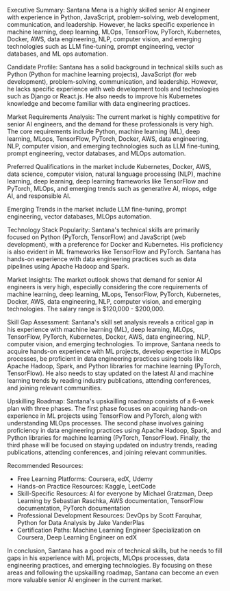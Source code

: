 Executive Summary:
Santana Mena is a highly skilled senior AI engineer with experience in Python, JavaScript, problem-solving, web development, communication, and leadership. However, he lacks specific experience in machine learning, deep learning, MLOps, TensorFlow, PyTorch, Kubernetes, Docker, AWS, data engineering, NLP, computer vision, and emerging technologies such as LLM fine-tuning, prompt engineering, vector databases, and ML ops automation.

Candidate Profile:
Santana has a solid background in technical skills such as Python (Python for machine learning projects), JavaScript (for web development), problem-solving, communication, and leadership. However, he lacks specific experience with web development tools and technologies such as Django or React.js. He also needs to improve his Kubernetes knowledge and become familiar with data engineering practices.

Market Requirements Analysis:
The current market is highly competitive for senior AI engineers, and the demand for these professionals is very high. The core requirements include Python, machine learning (ML), deep learning, MLops, TensorFlow, PyTorch, Docker, AWS, data engineering, NLP, computer vision, and emerging technologies such as LLM fine-tuning, prompt engineering, vector databases, and MLOps automation.

Preferred Qualifications in the market include Kubernetes, Docker, AWS, data science, computer vision, natural language processing (NLP), machine learning, deep learning, deep learning frameworks like TensorFlow and PyTorch, MLOps, and emerging trends such as generative AI, mlops, edge AI, and responsible AI.

Emerging Trends in the market include LLM fine-tuning, prompt engineering, vector databases, MLOps automation.

Technology Stack Popularity:
Santana's technical skills are primarily focused on Python (PyTorch, TensorFlow) and JavaScript (web development), with a preference for Docker and Kubernetes. His proficiency is also evident in ML frameworks like TensorFlow and PyTorch. Santana has hands-on experience with data engineering practices such as data pipelines using Apache Hadoop and Spark.

Market Insights:
The market outlook shows that demand for senior AI engineers is very high, especially considering the core requirements of machine learning, deep learning, MLops, TensorFlow, PyTorch, Kubernetes, Docker, AWS, data engineering, NLP, computer vision, and emerging technologies. The salary range is $120,000 - $200,000.

Skill Gap Assessment:
Santana's skill set analysis reveals a critical gap in his experience with machine learning (ML), deep learning, MLOps, TensorFlow, PyTorch, Kubernetes, Docker, AWS, data engineering, NLP, computer vision, and emerging technologies. To improve, Santana needs to acquire hands-on experience with ML projects, develop expertise in MLOps processes, be proficient in data engineering practices using tools like Apache Hadoop, Spark, and Python libraries for machine learning (PyTorch, TensorFlow). He also needs to stay updated on the latest AI and machine learning trends by reading industry publications, attending conferences, and joining relevant communities.

Upskilling Roadmap:
Santana's upskailling roadmap consists of a 6-week plan with three phases. The first phase focuses on acquiring hands-on experience in ML projects using TensorFlow and PyTorch, along with understanding MLOps processes. The second phase involves gaining proficiency in data engineering practices using Apache Hadoop, Spark, and Python libraries for machine learning (PyTorch, TensorFlow). Finally, the third phase will be focused on staying updated on industry trends, reading publications, attending conferences, and joining relevant communities.

Recommended Resources:
- Free Learning Platforms: Coursera, edX, Udemy
- Hands-on Practice Resources: Kaggle, LeetCode
- Skill-Specific Resources: AI for everyone by Michael Gratzman, Deep Learning by Sebastian Raschka, AWS documentation, TensorFlow documentation, PyTorch documentation
- Professional Development Resources: DevOps by Scott Farquhar, Python for Data Analysis by Jake VanderPlas
- Certification Paths: Machine Learning Engineer Specialization on Coursera, Deep Learning Engineer on edX

In conclusion, Santana has a good mix of technical skills, but he needs to fill gaps in his experience with ML projects, MLOps processes, data engineering practices, and emerging technologies. By focusing on these areas and following the upskailling roadmap, Santana can become an even more valuable senior AI engineer in the current market.